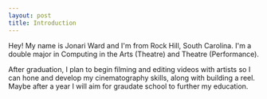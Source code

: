 ```yaml
---
layout: post
title: Introduction
---
```


Hey! My name is Jonari Ward and I'm from Rock Hill, South Carolina. I'm a double major in Computing in the Arts (Theatre) and Theatre (Performance). 

After graduation, I plan to begin filming and editing videos with artists so I can hone and develop my cinematography skills, along with building a reel. Maybe after a year I will aim for graudate school to further my education. 
